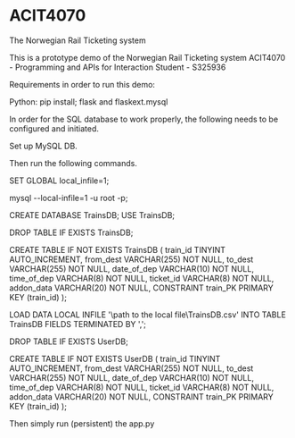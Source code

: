 # ACIT4070
The Norwegian Rail Ticketing system


This is a prototype demo of the Norwegian Rail Ticketing system
ACIT4070 - Programming and APIs for Interaction 
Student - S325936


Requirements in order to run this demo:

Python:
pip install; flask and flaskext.mysql

In order for the SQL database to work properly, the following needs to be configured and initiated.

Set up MySQL DB.

Then run the following commands.

SET GLOBAL local_infile=1;

mysql --local-infile=1 -u root -p;

CREATE DATABASE TrainsDB; 
USE TrainsDB;

DROP TABLE IF EXISTS TrainsDB;

CREATE TABLE IF NOT EXISTS TrainsDB
       (
           train_id TINYINT AUTO_INCREMENT, 
           from_dest VARCHAR(255) NOT NULL,
           to_dest VARCHAR(255) NOT NULL, 
           date_of_dep VARCHAR(10) NOT NULL,
           time_of_dep VARCHAR(8) NOT NULL,
           ticket_id VARCHAR(8) NOT NULL,
           addon_data VARCHAR(20) NOT NULL,
           CONSTRAINT train_PK PRIMARY KEY (train_id)
        );

LOAD DATA LOCAL INFILE '\path to the local file\TrainsDB.csv' 
INTO TABLE TrainsDB
FIELDS TERMINATED BY ',';

DROP TABLE IF EXISTS UserDB;

CREATE TABLE IF NOT EXISTS UserDB
       (
           train_id TINYINT AUTO_INCREMENT, 
           from_dest VARCHAR(255) NOT NULL,
           to_dest VARCHAR(255) NOT NULL, 
           date_of_dep VARCHAR(10) NOT NULL,
           time_of_dep VARCHAR(8) NOT NULL,
           ticket_id VARCHAR(8) NOT NULL,
           addon_data VARCHAR(20) NOT NULL,
           CONSTRAINT train_PK PRIMARY KEY (train_id)
        );



Then simply run (persistent) the app.py

